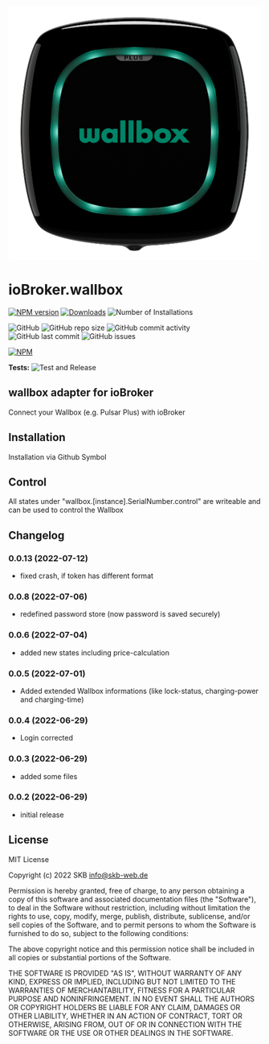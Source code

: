 ![Logo](admin/wallbox.png)

# ioBroker.wallbox


[![NPM version](https://img.shields.io/npm/v/iobroker.wallbox?style=flat-square)](https://www.npmjs.com/package/iobroker.wallbox)
[![Downloads](https://img.shields.io/npm/dm/iobroker.wallbox.svg)](https://www.npmjs.com/package/iobroker.wallbox)
![Number of Installations](https://iobroker.live/badges/wallbox-installed.svg)

![GitHub](https://img.shields.io/github/license/SKB-CGN/iobroker.wallbox?style=flat-square)
![GitHub repo size](https://img.shields.io/github/repo-size/SKB-CGN/iobroker.wallbox?logo=github&style=flat-square)
![GitHub commit activity](https://img.shields.io/github/commit-activity/m/SKB-CGN/iobroker.wallbox?logo=github&style=flat-square)
![GitHub last commit](https://img.shields.io/github/last-commit/SKB-CGN/iobroker.wallbox?logo=github&style=flat-square)
![GitHub issues](https://img.shields.io/github/issues/SKB-CGN/iobroker.wallbox?logo=github&style=flat-square)

[![NPM](https://nodei.co/npm/iobroker.wallbox.png?downloads=true)](https://nodei.co/npm/iobroker.wallbox/)

**Tests:** ![Test and Release](https://github.com/SKB-CGN/ioBroker.wallbox/workflows/Test%20and%20Release/badge.svg)

## wallbox adapter for ioBroker

Connect your Wallbox (e.g. Pulsar Plus) with ioBroker

## Installation
Installation via Github Symbol
## Control
All states under "wallbox.[instance].SerialNumber.control" are writeable and can be used to control the Wallbox
## Changelog
<!--
	Placeholder for the next version (at the beginning of the line):
	### **WORK IN PROGRESS**
-->
### 0.0.13 (2022-07-12)
- fixed crash, if token has different format

### 0.0.8 (2022-07-06)
- redefined password store (now password is saved securely)

### 0.0.6 (2022-07-04)
- added new states including price-calculation

### 0.0.5 (2022-07-01)
- Added extended Wallbox informations (like lock-status, charging-power and charging-time)

### 0.0.4 (2022-06-29)
- Login corrected

### 0.0.3 (2022-06-29)
- added some files

### 0.0.2 (2022-06-29)
* initial release

## License
MIT License

Copyright (c) 2022 SKB <info@skb-web.de>

Permission is hereby granted, free of charge, to any person obtaining a copy
of this software and associated documentation files (the "Software"), to deal
in the Software without restriction, including without limitation the rights
to use, copy, modify, merge, publish, distribute, sublicense, and/or sell
copies of the Software, and to permit persons to whom the Software is
furnished to do so, subject to the following conditions:

The above copyright notice and this permission notice shall be included in all
copies or substantial portions of the Software.

THE SOFTWARE IS PROVIDED "AS IS", WITHOUT WARRANTY OF ANY KIND, EXPRESS OR
IMPLIED, INCLUDING BUT NOT LIMITED TO THE WARRANTIES OF MERCHANTABILITY,
FITNESS FOR A PARTICULAR PURPOSE AND NONINFRINGEMENT. IN NO EVENT SHALL THE
AUTHORS OR COPYRIGHT HOLDERS BE LIABLE FOR ANY CLAIM, DAMAGES OR OTHER
LIABILITY, WHETHER IN AN ACTION OF CONTRACT, TORT OR OTHERWISE, ARISING FROM,
OUT OF OR IN CONNECTION WITH THE SOFTWARE OR THE USE OR OTHER DEALINGS IN THE
SOFTWARE.
